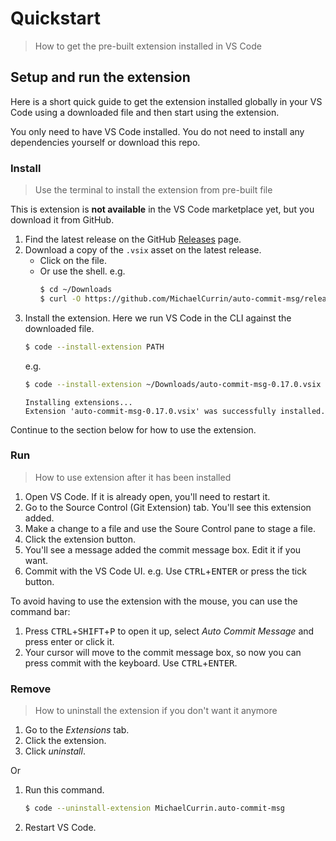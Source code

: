 # Quickstart
> How to get the pre-built extension installed in VS Code


## Setup and run the extension

Here is a short quick guide to get the extension installed globally in your VS Code using a downloaded file and then start using the extension.

You only need to have VS Code installed. You do not need to install any dependencies yourself or download this repo. 


### Install
> Use the terminal to install the extension from pre-built file

This is extension is **not available** in the VS Code marketplace yet, but you download it from GitHub.

1. Find the latest release on the GitHub [Releases](https://github.com/MichaelCurrin/auto-commit-msg/releases) page.
2. Download a copy of the `.vsix` asset on the latest release.
    - Click on the file.
    - Or use the shell. 
        e.g.
        ```sh
        $ cd ~/Downloads
        $ curl -O https://github.com/MichaelCurrin/auto-commit-msg/releases/download/v0.17.0/auto-commit-msg-0.17.0.vsix
        ```
5. Install the extension. Here we run VS Code in the CLI against the downloaded file.
    ```sh
    $ code --install-extension PATH
    ```
    e.g.
    ```sh
    $ code --install-extension ~/Downloads/auto-commit-msg-0.17.0.vsix
    ```
    ```
    Installing extensions...
    Extension 'auto-commit-msg-0.17.0.vsix' was successfully installed.
    ```

Continue to the section below for how to use the extension.

### Run
> How to use extension after it has been installed

1. Open VS Code. If it is already open, you'll need to restart it.
1. Go to the Source Control (Git Extension) tab. You'll see this extension added.
1. Make a change to a file and use the Soure Control pane to stage a file.
1. Click the extension button. 
1. You'll see a message added the commit message box. Edit it if you want.
1. Commit with the VS Code UI. e.g. Use <kbd>CTRL</kbd>+<kbd>ENTER</kbd> or press the tick button.

To avoid having to use the extension with the mouse, you can use the command bar:

1. Press <kbd>CTRL</kbd>+<kbd>SHIFT</kbd>+<kbd>P</kbd> to open it up, select _Auto Commit Message_ and press enter or click it.
1. Your cursor will move to the commit message box, so now you can press commit with the keyboard. Use <kbd>CTRL</kbd>+<kbd>ENTER</kbd>.

### Remove
> How to uninstall the extension if you don't want it anymore

1. Go to the _Extensions_ tab.
2. Click the extension.
3. Click _uninstall_.

Or

1. Run this command.
    ```sh
    $ code --uninstall-extension MichaelCurrin.auto-commit-msg
    ```
2. Restart VS Code.
